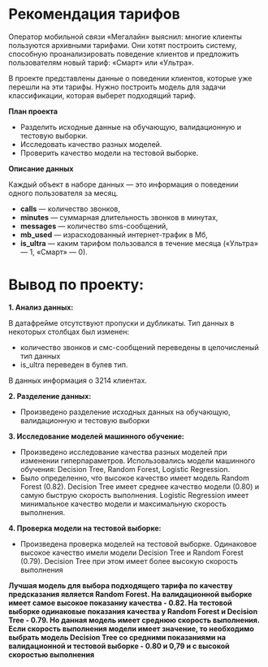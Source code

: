 # Рекомендация тарифов
Оператор мобильной связи «Мегалайн» выяснил: многие клиенты пользуются архивными тарифами. Они хотят построить систему, способную проанализировать поведение клиентов и предложить пользователям новый тариф: «Смарт» или «Ультра».

В проекте представлены данные о поведении клиентов, которые уже перешли на эти тарифы. Нужно построить модель для задачи классификации, которая выберет подходящий тариф.

**План проекта**

- Разделить исходные данные на обучающую, валидационную и тестовую выборки.
- Исследовать качество разных моделей.
- Проверить качество модели на тестовой выборке.

**Описание данных**

Каждый объект в наборе данных — это информация о поведении одного пользователя за месяц.

- **сalls** — количество звонков,
- **minutes** — суммарная длительность звонков в минутах,
- **messages** — количество sms-сообщений,
- **mb_used** — израсходованный интернет-трафик в Мб,
- **is_ultra** — каким тарифом пользовался в течение месяца («Ультра» — 1, «Смарт» — 0).

# Вывод по проекту:

**1. Анализ данных:**

В датафрейме отсутствуют пропуски и дубликаты. Тип данных в некоторых столбцах был изменен:

- количество звонков и смс-сообщений переведены в целочисленый тип данных
- is_ultra переведен в булев тип.

В данных информация о 3214 клиентах.

**2. Разделение данных:** 

- Произведено разделение исходных данных на обучающую, валидационную и тестовую выборки

**3. Исследование моделей машинного обучение:**

- Произведено исследование качества разных моделей при изменении гиперпараметров. Использовались модели машинного обучения: Decision Tree, Random Forest, Logistic Regression.
- Было определенно, что высокое качество имеет модель Random Forest (0.82). Decision Tree имеет среднее качество модели (0.80) и самую быструю скорость выполнения. Logistic Regression имеет минимальное качество модели и максимальную скорость выполнения.

**4. Проверка модели на тестовой выборке:**

- Произведена проверка моделей на тестовой выборке. Одинаковое высокое качество имели модели Decision Tree и Random Forest (0.79). Decision Tree при этом имеет более высокую скорость выполнения

**Лучшая модель для выбора подходящего тарифа по качеству предсказания является Random Forest. На валидационной выборке имеет самое высокое показаниу качества - 0.82. На тестовой выборке одинаковые показания качества у Random Forest и Decision Tree - 0.79. 
Но данная модель имеет среднюю скорость выполнения.
Если скорость выполнения модели имеет значение, то необходимо выбрать модель Decision Tree со средними показаниями на валидационной и тестовой выборке - 0.80 и 0,79 и с высокой скоростью выполнения**
